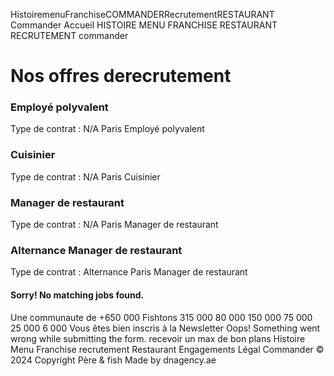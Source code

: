 HistoiremenuFranchiseCOMMANDERRecrutementRESTAURANT
Commander
Accueil
HISTOIRE
MENU
FRANCHISE
RESTAURANT
RECRUTEMENT
commander
# Nos offres derecrutement
### Employé polyvalent
Type de contrat :
N/A
Paris
Employé polyvalent
### Cuisinier
Type de contrat :
N/A
Paris
Cuisinier
### Manager de restaurant
Type de contrat :
N/A
Paris
Manager de restaurant
### Alternance Manager de restaurant
Type de contrat :
Alternance
Paris
Manager de restaurant
#### Sorry! No matching jobs found.
Une communaute de +650 000 Fishtons
315 000
80 000
150 000
75 000
25 000
6 000
Vous êtes bien inscris à la Newsletter
Oops! Something went wrong while submitting the form.
recevoir un max de bon plans
Histoire
Menu
Franchise
recrutement
Restaurant
Engagements
Légal
Commander
© 2024 Copyright Père & fish
Made by dnagency.ae
